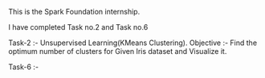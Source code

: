 This is the Spark Foundation internship.

I have completed Task no.2 and Task no.6

Task-2 :- Unsupervised Learning(KMeans Clustering).
Objective :- Find the optimum number of clusters for Given Iris dataset and Visualize it.

Task-6 :- 
